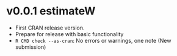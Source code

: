 # v0.0.1 estimateW

- First CRAN release version.
-   Prepare for release with basic functionality
-   `R CMD check --as-cran`: No errors or warnings, one note (New submission)
